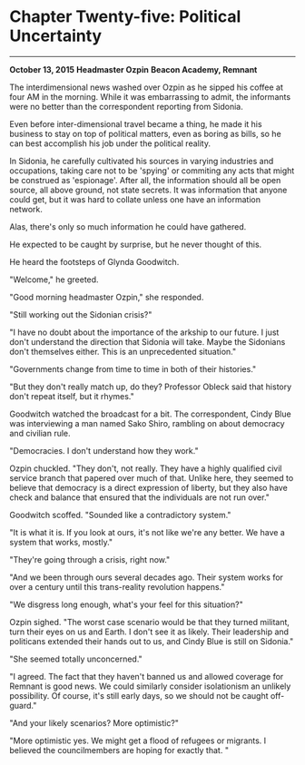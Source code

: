 # **Chapter Twenty-five: Political Uncertainty**

***
**October 13, 2015**
**Headmaster Ozpin**
**Beacon Academy, Remnant**

The interdimensional news washed over Ozpin as he sipped his coffee at four AM in the morning. While it was embarrassing to admit, the informants were no better than the correspondent reporting from Sidonia.

Even before inter-dimensional travel became a thing, he made it his business to stay on top of political matters, even as boring as bills, so he can best accomplish his job under the political reality.

In Sidonia, he carefully cultivated his sources in varying industries and occupations, taking care not to be 'spying' or commiting any acts that might be construed as 'espionage'. After all, the information should all be open source, all above ground, not state secrets. It was information that anyone could get, but it was hard to collate unless one have an information network.

Alas, there's only so much information he could have gathered.

He expected to be caught by surprise, but he never thought of this.

He heard the footsteps of Glynda Goodwitch.

"Welcome," he greeted.

"Good morning headmaster Ozpin," she responded.

"Still working out the Sidonian crisis?"

"I have no doubt about the importance of the arkship to our future. I just don't understand the direction that Sidonia will take. Maybe the Sidonians don't themselves either. This is an unprecedented situation."

"Governments change from time to time in both of their histories."

"But they don't really match up, do they? Professor Obleck said that history don't repeat itself, but it rhymes."

Goodwitch watched the broadcast for a bit. The correspondent, Cindy Blue was interviewing a man named Sako Shiro, rambling on about democracy and civilian rule.

"Democracies. I don't understand how they work."

Ozpin chuckled. "They don't, not really. They have a highly qualified civil service branch that papered over much of that. Unlike here, they seemed to believe that democracy is a direct expression of liberty, but they also have check and balance that ensured that the individuals are not run over."

Goodwitch scoffed. "Sounded like a contradictory system."

"It is what it is. If you look at ours, it's not like we're any better. We have a system that works, mostly."

"They're going through a crisis, right now."

"And we been through ours several decades ago. Their system works for over a century until this trans-reality revolution happens."

"We disgress long enough, what's your feel for this situation?"

Ozpin sighed. "The worst case scenario would be that they turned militant, turn their eyes on us and Earth. I don't see it as likely. Their leadership and politicans extended their hands out to us, and Cindy Blue is still on Sidonia."

"She seemed totally unconcerned."

"I agreed. The fact that they haven't banned us and allowed coverage for Remnant is good news. We could similarly consider isolationism an unlikely possibility. Of course, it's still early days, so we should not be caught off-guard."

"And your likely scenarios? More optimistic?"

"More optimistic yes. We might get a flood of refugees or migrants. I believed the councilmembers are hoping for exactly that. "
